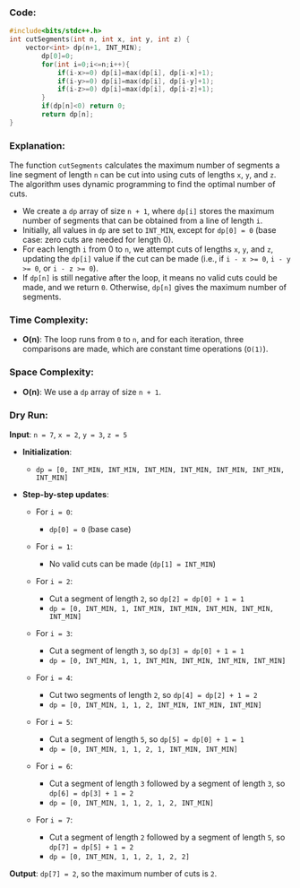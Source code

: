 ### **Code**:
```cpp
#include<bits/stdc++.h>
int cutSegments(int n, int x, int y, int z) {
	vector<int> dp(n+1, INT_MIN);
        dp[0]=0;
        for(int i=0;i<=n;i++){
            if(i-x>=0) dp[i]=max(dp[i], dp[i-x]+1);
            if(i-y>=0) dp[i]=max(dp[i], dp[i-y]+1);
            if(i-z>=0) dp[i]=max(dp[i], dp[i-z]+1);
        }
        if(dp[n]<0) return 0;
        return dp[n];
}
```

### **Explanation**:
The function `cutSegments` calculates the maximum number of segments a line segment of length `n` can be cut into using cuts of lengths `x`, `y`, and `z`. The algorithm uses dynamic programming to find the optimal number of cuts.

- We create a `dp` array of size `n + 1`, where `dp[i]` stores the maximum number of segments that can be obtained from a line of length `i`.
- Initially, all values in `dp` are set to `INT_MIN`, except for `dp[0] = 0` (base case: zero cuts are needed for length 0).
- For each length `i` from 0 to `n`, we attempt cuts of lengths `x`, `y`, and `z`, updating the `dp[i]` value if the cut can be made (i.e., if `i - x >= 0`, `i - y >= 0`, or `i - z >= 0`).
- If `dp[n]` is still negative after the loop, it means no valid cuts could be made, and we return `0`. Otherwise, `dp[n]` gives the maximum number of segments.

### **Time Complexity**:
- **O(n)**: The loop runs from `0` to `n`, and for each iteration, three comparisons are made, which are constant time operations (`O(1)`).

### **Space Complexity**:
- **O(n)**: We use a `dp` array of size `n + 1`.

### **Dry Run**:

**Input**: `n = 7`, `x = 2`, `y = 3`, `z = 5`

- **Initialization**: 
  - `dp = [0, INT_MIN, INT_MIN, INT_MIN, INT_MIN, INT_MIN, INT_MIN, INT_MIN]`
  
- **Step-by-step updates**:
  
  - For `i = 0`: 
    - `dp[0] = 0` (base case)
  
  - For `i = 1`: 
    - No valid cuts can be made (`dp[1] = INT_MIN`)
  
  - For `i = 2`:
    - Cut a segment of length `2`, so `dp[2] = dp[0] + 1 = 1`
    - `dp = [0, INT_MIN, 1, INT_MIN, INT_MIN, INT_MIN, INT_MIN, INT_MIN]`
    
  - For `i = 3`:
    - Cut a segment of length `3`, so `dp[3] = dp[0] + 1 = 1`
    - `dp = [0, INT_MIN, 1, 1, INT_MIN, INT_MIN, INT_MIN, INT_MIN]`
    
  - For `i = 4`:
    - Cut two segments of length `2`, so `dp[4] = dp[2] + 1 = 2`
    - `dp = [0, INT_MIN, 1, 1, 2, INT_MIN, INT_MIN, INT_MIN]`
    
  - For `i = 5`:
    - Cut a segment of length `5`, so `dp[5] = dp[0] + 1 = 1`
    - `dp = [0, INT_MIN, 1, 1, 2, 1, INT_MIN, INT_MIN]`
    
  - For `i = 6`:
    - Cut a segment of length `3` followed by a segment of length `3`, so `dp[6] = dp[3] + 1 = 2`
    - `dp = [0, INT_MIN, 1, 1, 2, 1, 2, INT_MIN]`
    
  - For `i = 7`:
    - Cut a segment of length `2` followed by a segment of length `5`, so `dp[7] = dp[5] + 1 = 2`
    - `dp = [0, INT_MIN, 1, 1, 2, 1, 2, 2]`

**Output**: `dp[7] = 2`, so the maximum number of cuts is `2`.
